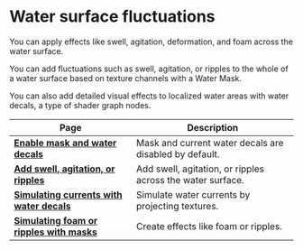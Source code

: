 # Water surface fluctuations

You can apply effects like swell, agitation, deformation, and foam across the water surface.

You can add fluctuations such as swell, agitation, or ripples to the whole of a water surface based on texture channels with a Water Mask.

You can also add detailed visual effects to localized water areas with water decals, a type of shader graph nodes.

| **Page**                                                                              | **Description**                                                             |
|---------------------------------------------------------------------------------------|-----------------------------------------------------------------------------|
| **[Enable mask and water decals](enable-mask-and-water-decals.md)**                   | Mask and current water decals are disabled by default.                      |
| **[Add swell, agitation, or ripples](add-swell-agitation-or-ripples.md)**             | Add swell, agitation, or ripples across the water surface.                  |
| **[Simulating currents with water decals](simulating-currents-with-water-decals.md)** | Simulate water currents by projecting textures.                             |
| **[Simulating foam or ripples with masks](simulating-foam-or-ripples-with-masks.md)** | Create effects like foam or ripples.                                        |

